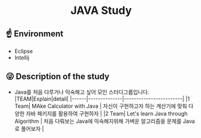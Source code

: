<div>
  <h1 align="center"><b>JAVA Study</b></h1>
</div>

## ☝️ Environment
- Eclipse
- Intellij

## 😜 Description of the study
- Java를 처음 다루거나 익숙해고 싶어 모인 스터디그룹입니다.
|TEAM|Explain|detail|
|------|--------------|------------------------|
|1 Team| MAke Calculator with Java | 자신이 구현하고자 하는 계산기에 맞춰 다양한 자바 패키지를 활용하여 구현하자 |
|2 Team| Let's learn Java through Algorithm | 처음 다뤄보는 Java에 익숙해지위해 가벼운 알고리즘을 문제를 Java로 풀어보자 |
